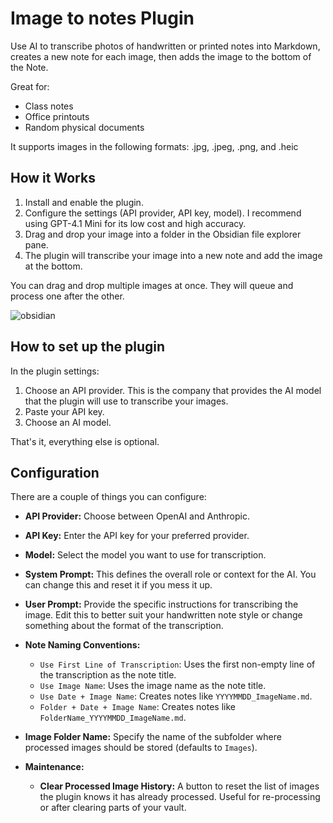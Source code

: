 # Image to notes Plugin

Use AI to transcribe photos of handwritten or printed notes into Markdown, creates a new note for each image, then adds the image to the bottom of the Note. 

Great for:
- Class notes
- Office printouts
- Random physical documents

It supports images in the following formats: .jpg, .jpeg, .png, and .heic

## How it Works

1.  Install and enable the plugin.
2.  Configure the settings (API provider, API key, model). I recommend using GPT-4.1 Mini for its low cost and high accuracy.
3.  Drag and drop your image into a folder in the Obsidian file explorer pane.
4.  The plugin will transcribe your image into a new note and add the image at the bottom.

You can drag and drop multiple images at once. They will queue and process one after the other.

![obsidian](https://github.com/user-attachments/assets/c639b86f-c014-437f-9c8d-e6b4b6cab496)

## How to set up the plugin

In the plugin settings:

1. Choose an API provider. This is the company that provides the AI model that the plugin will use to transcribe your images.
2. Paste your API key.
3. Choose an AI model.

That's it, everything else is optional.


## Configuration

There are a couple of things you can configure:

*   **API Provider:** Choose between OpenAI and Anthropic.
*   **API Key:** Enter the API key for your preferred provider.
*   **Model:** Select the model you want to use for transcription.
*   **System Prompt:** This defines the overall role or context for the AI. You can change this and reset it if you mess it up.
*   **User Prompt:** Provide the specific instructions for transcribing the image. Edit this to better suit your handwritten note style or change something about the format of the transcription.
*   **Note Naming Conventions:**
    *   `Use First Line of Transcription`: Uses the first non-empty line of the transcription as the note title.
    *   `Use Image Name`: Uses the image name as the note title.
    *   `Use Date + Image Name`: Creates notes like `YYYYMMDD_ImageName.md`.
    *   `Folder + Date + Image Name`: Creates notes like `FolderName_YYYYMMDD_ImageName.md`.
    
*   **Image Folder Name:** Specify the name of the subfolder where processed images should be stored (defaults to `Images`).
*   **Maintenance:**
    *   **Clear Processed Image History:** A button to reset the list of images the plugin knows it has already processed. Useful for re-processing or after clearing parts of your vault.
